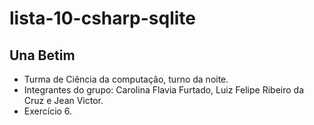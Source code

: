 # lista-10-csharp-sqlite
## Una Betim
- Turma de Ciência da computação, turno da noite.
- Integrantes do grupo: Carolina Flavia Furtado, Luiz Felipe Ribeiro da Cruz e Jean Victor.
- Exercício 6.
